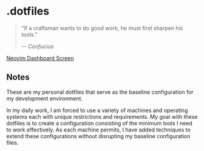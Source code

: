 # .dotfiles

> “If a craftsman wants to do good work, he must first sharpen his tools.”
>
> -- *Confucius*

[Neovim Dashboard Screen](Screenshot.png)

## Notes

These are my personal dotfiles that serve as the baseline configuration for my
development environment.

In my daily work, I am forced to use a variety of machines and operating systems
each with unique restrictions and requirements. My goal with these dotfiles is
to create a configuration consisting of the minimum tools I need to work
effectively. As each machine permits, I have added techniques to extend these
configurations without disrupting my baseline configuration files.
